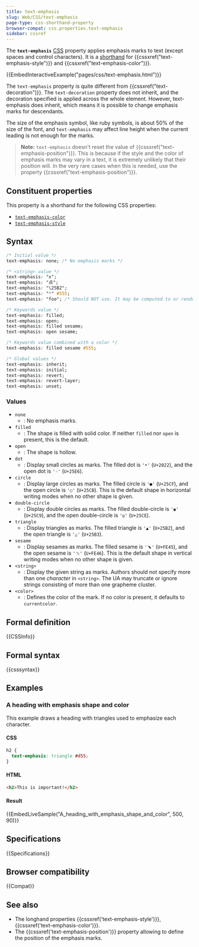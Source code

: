 ```yaml
---
title: text-emphasis
slug: Web/CSS/text-emphasis
page-type: css-shorthand-property
browser-compat: css.properties.text-emphasis
sidebar: cssref
---
```



The **`text-emphasis`** [CSS](/en-US/docs/Web/CSS) property applies emphasis marks to text (except spaces and control characters). It is a [shorthand](/en-US/docs/Web/CSS/Shorthand_properties) for {{cssxref("text-emphasis-style")}} and {{cssxref("text-emphasis-color")}}.

{{EmbedInteractiveExample("pages/css/text-emphasis.html")}}

The `text-emphasis` property is quite different from {{cssxref("text-decoration")}}. The `text-decoration` property does not inherit, and the decoration specified is applied across the whole element. However, text-emphasis does inherit, which means it is possible to change emphasis marks for descendants.

The size of the emphasis symbol, like ruby symbols, is about 50% of the size of the font, and `text-emphasis` may affect line height when the current leading is not enough for the marks.

> **Note:** `text-emphasis` doesn't reset the value of {{cssxref("text-emphasis-position")}}. This is because if the style and the color of emphasis marks may vary in a text, it is extremely unlikely that their position will. In the very rare cases when this is needed, use the property {{cssxref("text-emphasis-position")}}.

## Constituent properties

This property is a shorthand for the following CSS properties:

- [`text-emphasis-color`](/en-US/docs/Web/CSS/text-emphasis-color)
- [`text-emphasis-style`](/en-US/docs/Web/CSS/text-emphasis-style)

## Syntax

```css
/* Initial value */
text-emphasis: none; /* No emphasis marks */

/* <string> value */
text-emphasis: "x";
text-emphasis: "点";
text-emphasis: "\25B2";
text-emphasis: "*" #555;
text-emphasis: "foo"; /* Should NOT use. It may be computed to or rendered as 'f' only */

/* Keywords value */
text-emphasis: filled;
text-emphasis: open;
text-emphasis: filled sesame;
text-emphasis: open sesame;

/* Keywords value combined with a color */
text-emphasis: filled sesame #555;

/* Global values */
text-emphasis: inherit;
text-emphasis: initial;
text-emphasis: revert;
text-emphasis: revert-layer;
text-emphasis: unset;
```

### Values

- `none`
  - : No emphasis marks.
- `filled`
  - : The shape is filled with solid color. If neither `filled` nor `open` is present, this is the default.
- `open`
  - : The shape is hollow.
- `dot`
  - : Display small circles as marks. The filled dot is `'•'` (`U+2022`), and the open dot is `'◦'` (`U+25E6`).
- `circle`
  - : Display large circles as marks. The filled circle is `'●'` (`U+25CF`), and the open circle is `'○'` (`U+25CB`). This is the default shape in horizontal writing modes when no other shape is given.
- `double-circle`
  - : Display double circles as marks. The filled double-circle is `'◉'` (`U+25C9`), and the open double-circle is `'◎'` (`U+25CE`).
- `triangle`
  - : Display triangles as marks. The filled triangle is `'▲'` (`U+25B2`), and the open triangle is `'△'` (`U+25B3`).
- `sesame`
  - : Display sesames as marks. The filled sesame is `'﹅'` (`U+FE45`), and the open sesame is `'﹆'` (`U+FE46`). This is the default shape in vertical writing modes when no other shape is given.
- `<string>`
  - : Display the given string as marks. Authors should not specify more than one _character_ in `<string>`. The UA may truncate or ignore strings consisting of more than one grapheme cluster.
- `<color>`
  - : Defines the color of the mark. If no color is present, it defaults to `currentcolor`.

## Formal definition

{{CSSInfo}}

## Formal syntax

{{csssyntax}}

## Examples

### A heading with emphasis shape and color

This example draws a heading with triangles used to emphasize each character.

#### CSS

```css
h2 {
  text-emphasis: triangle #d55;
}
```

#### HTML

```html
<h2>This is important!</h2>
```

#### Result

{{EmbedLiveSample("A_heading_with_emphasis_shape_and_color", 500, 90)}}

## Specifications

{{Specifications}}

## Browser compatibility

{{Compat}}

## See also

- The longhand properties {{cssxref('text-emphasis-style')}}, {{cssxref('text-emphasis-color')}}.
- The {{cssxref('text-emphasis-position')}} property allowing to define the position of the emphasis marks.
